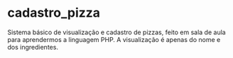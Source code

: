 # cadastro_pizza
Sistema básico de visualização e cadastro de pizzas, feito em sala de aula para aprendermos a
linguagem PHP. A visualização é apenas do nome e dos ingredientes.
